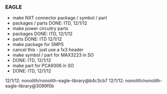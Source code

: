 ### EAGLE

* make NXT connector package / symbol / part
 * packages / parts DONE: ITD, 12/1/12
* make power circuitry parts
 * packages DONE: ITD, 12/1/12
 * parts DONE: ITD 12/1/12
* make package for SMPS
 * cancel this - just use a 1x3 header
* make symbol / part for MAX3223 in SO
 * DONE: ITD, 12/1/12
* make part for PCA9306 in SO
 * DONE: ITD, 12/1/12

12/1/12: nonolith/nonolith-eagle-library@b4c3cb7
12/1/12: nonolith/nonolith-eagle-library@3099f0b
